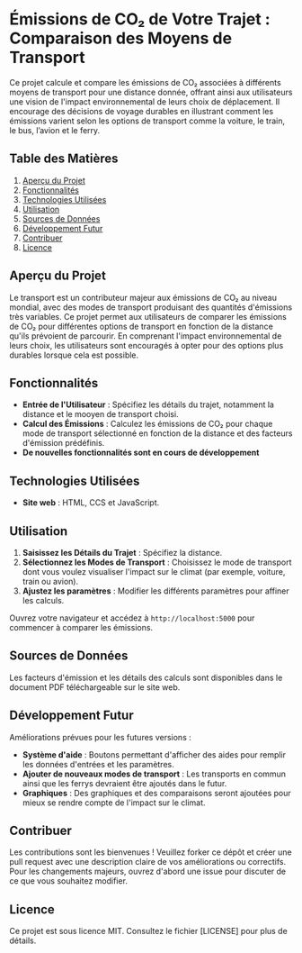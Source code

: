 # Émissions de CO₂ de Votre Trajet : Comparaison des Moyens de Transport

Ce projet calcule et compare les émissions de CO₂ associées à différents moyens de transport pour une distance donnée, offrant ainsi aux utilisateurs une vision de l'impact environnemental de leurs choix de déplacement. Il encourage des décisions de voyage durables en illustrant comment les émissions varient selon les options de transport comme la voiture, le train, le bus, l’avion et le ferry.

## Table des Matières

1. [Aperçu du Projet](#aperçu-du-projet)
2. [Fonctionnalités](#fonctionnalités)
3. [Technologies Utilisées](#technologies-utilisées)
4. [Utilisation](#utilisation)
5. [Sources de Données](#sources-de-données)
6. [Développement Futur](#développement-futur)
7. [Contribuer](#contribuer)
8. [Licence](#licence)

## Aperçu du Projet

Le transport est un contributeur majeur aux émissions de CO₂ au niveau mondial, avec des modes de transport produisant des quantités d'émissions très variables. Ce projet permet aux utilisateurs de comparer les émissions de CO₂ pour différentes options de transport en fonction de la distance qu'ils prévoient de parcourir. En comprenant l'impact environnemental de leurs choix, les utilisateurs sont encouragés à opter pour des options plus durables lorsque cela est possible.

## Fonctionnalités

- **Entrée de l'Utilisateur** : Spécifiez les détails du trajet, notamment la distance et le mooyen de transport choisi.
- **Calcul des Émissions** : Calculez les émissions de CO₂ pour chaque mode de transport sélectionné en fonction de la distance et des facteurs d'émission prédéfinis.
- **De nouvelles fonctionnalités sont en cours de développement**

## Technologies Utilisées

- **Site web** : HTML, CCS et JavaScript.

## Utilisation

1. **Saisissez les Détails du Trajet** : Spécifiez la distance.
2. **Sélectionnez les Modes de Transport** : Choisissez le mode de transport dont vous voulez visualiser l'impact sur le climat (par exemple, voiture, train ou avion).
3. **Ajustez les paramètres** : Modifier les différents paramètres pour affiner les calculs.

Ouvrez votre navigateur et accédez à `http://localhost:5000` pour commencer à comparer les émissions.

## Sources de Données

Les facteurs d'émission et les détails des calculs sont disponibles dans le document PDF téléchargeable sur le site web.

## Développement Futur

Améliorations prévues pour les futures versions :

- **Système d'aide** : Boutons permettant d'afficher des aides pour remplir les données d'entrées et les paramètres.
- **Ajouter de nouveaux modes de transport** : Les transports en commun ainsi que les ferrys devraient être ajoutés dans le futur.
- **Graphiques** : Des graphiques et des comparaisons seront ajoutées pour mieux se rendre compte de l'impact sur le climat.

## Contribuer

Les contributions sont les bienvenues ! Veuillez forker ce dépôt et créer une pull request avec une description claire de vos améliorations ou correctifs. Pour les changements majeurs, ouvrez d'abord une issue pour discuter de ce que vous souhaitez modifier.

## Licence

Ce projet est sous licence MIT. Consultez le fichier [LICENSE] pour plus de détails.
